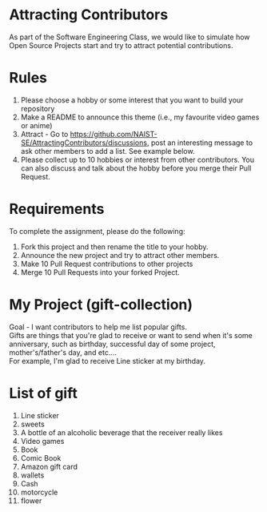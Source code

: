 # Attracting Contributors
As part of the Software Engineering Class, we would like to simulate how Open Source Projects start and try to attract potential contributions.

# Rules

1. Please choose a hobby or some interest that you want to build your repository
2. Make a README to announce this theme (i.e., my favourite video games or anime)
3. Attract - Go to https://github.com/NAIST-SE/AttractingContributors/discussions, post an interesting message to ask other members to add a list. See example below.
4. Please collect up to 10 hobbies or interest from other contributors. You can also discuss and talk about the hobby before you merge their Pull Request.

# Requirements
To complete the assignment, please do the following:
1. Fork this project and then rename the title to your hobby.
2. Announce the new project and try to attract other members.
3. Make 10 Pull Request contributions to other projects
4. Merge 10 Pull Requests into your forked Project.

# My Project (gift-collection)
Goal - I want contributors to help me list popular gifts. <br>
Gifts are things that you're glad to receive or want to send when it's some anniversary, such as birthday, successful day of some project, mother's/father's day, and etc....<br>
For example, I'm glad to receive Line sticker at my birthday.

# List of gift
1. Line sticker
2. sweets
3. A bottle of an alcoholic beverage that the receiver really likes
4. Video games
5. Book
6. Comic Book
7. Amazon gift card
8. wallets
9. Cash
10. motorcycle
11. flower